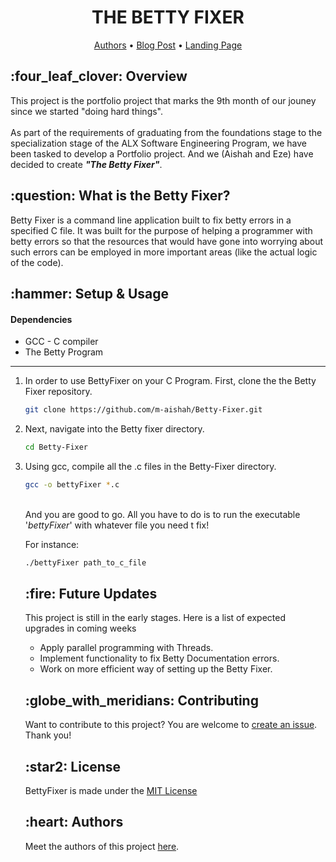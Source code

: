 <div align="center">

# THE BETTY FIXER

[Authors](https://github.com/m-aishah/Betty-Fixer/blob/main/AUTHORS) &bull; [Blog Post]() &bull; [Landing Page](https://ezejanu.wixsite.com/bettyfixer)

</div>


<h2> :four_leaf_clover: Overview </h2>
This project is the portfolio project that marks the 9th month of our jouney since we started "doing hard things".
<br>
<br>
As part of the requirements of graduating from the foundations stage to the specialization stage of the ALX Software Engineering Program, we have been tasked to develop a Portfolio project. And we (Aishah and Eze) have decided to create <b><i>"The Betty Fixer"</b></i>.

<h2> :question: What is the Betty Fixer? </h2>
Betty Fixer is a command line application built to fix betty errors in a specified C file. It was built for the purpose of helping a programmer with betty errors so that the resources that would have gone into worrying about such errors can be employed in more important areas (like the actual logic of the code).

<h2> :hammer: Setup & Usage </h2>

<h4> Dependencies</h4>
<ul>
<li> GCC - C compiler </li>
<li> The Betty Program </li>
</ul>

---
<ol>
<li> In order to use BettyFixer on your C Program. First, clone the the Betty Fixer repository.


``` bash
git clone https://github.com/m-aishah/Betty-Fixer.git
```
</li>

<li> Next, navigate into the Betty fixer directory.

```bash
cd Betty-Fixer
```
</li>

<li> Using gcc, compile all the .c files in the Betty-Fixer directory.

```bash
gcc -o bettyFixer *.c
```
</li>

<br>And you are good to go. All you have to do is to run the executable '<i>bettyFixer</i>' with whatever file you need t fix!

For instance:
```bash
./bettyFixer path_to_c_file
```

<h2>  </h2>

<h2> :fire: Future Updates </h2>
This project is still in the early stages. Here is a list of expected upgrades in coming weeks

<br>
<ul>
<li> Apply parallel programming with Threads. </li>
<li> Implement functionality to fix Betty Documentation errors.</li>
<li> Work on more efficient way of setting up the Betty Fixer.</li>
</ul>

<h2> :globe_with_meridians: Contributing </h2>

Want to contribute to this project? You are welcome to [create an issue](https://docs.github.com/en/issues/tracking-your-work-with-issues/creating-an-issue). Thank you! 


<h2> :star2: License</h2>

BettyFixer is made under the [MIT License](https://opensource.org/license/mit/)

<h2> :heart: Authors</h2>

Meet the authors of this project [here](https://github.com/m-aishah/Betty-Fixer/blob/main/AUTHORS).





